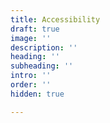 ```yaml
---
title: Accessibility
draft: true
image: ''
description: ''
heading: ''
subheading: ''
intro: ''
order: ''
hidden: true

---
```

